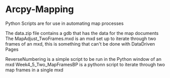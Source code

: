 # Arcpy-Mapping
Python Scripts are for use in automating map processes

The data.zip file contains a gdb that has the data for the map documents
The MapAdjust_TwoFrames.mxd is an mxd set up to iterate through two frames of an mxd, this is something that can't be done with DataDriven Pages

ReverseNumbering is a simple script to be run in the Python window of an mxd
Week4_5_Two_MapFramesBP is a pythonn script to iterate through two map frames in a single mxd

